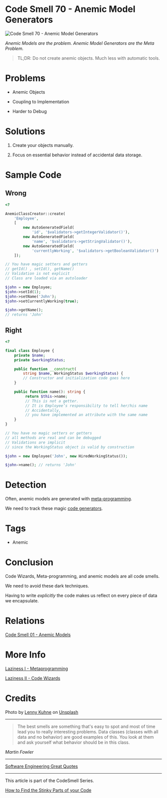# Code Smell 70 - Anemic Model Generators

![Code Smell 70 - Anemic Model Generators](Code%20Smell%2070%20-%20Anemic%20Model%20Generators.jpg)

*Anemic Models are the problem. Anemic Model Generators are the Meta Problem.*

> TL;DR: Do not create anemic objects. Much less with automatic tools.

# Problems

- Anemic Objects

- Coupling to Implementation

- Harder to Debug

# Solutions

1. Create your objects manually.

2. Focus on essential behavior instead of accidental data storage.

# Sample Code

## Wrong

[//]: # (https://gist.github.com/mcsee/f930ccb9f2a14798aea9c6b96977b391)

[Gist Url]: # (https://gist.github.com/mcsee/f930ccb9f2a14798aea9c6b96977b391)

```php
<?

AnemicClassCreator::create(
    'Employee',
    [
        new AutoGeneratedField(
            'id', '$validators->getIntegerValidator()'),
        new AutoGeneratedField(
            'name', '$validators->getStringValidator()'),
        new AutoGeneratedField(
            'currentlyWorking', '$validators->getBooleanValidator()')
    ]);

// You have magic setters and getters
// getId() , setId(), getName()
// Validation is not explicit
// Class are loaded via an autoloader

$john = new Employee;
$john->setId(1);
$john->setName('John');
$john->setCurrentlyWorking(true);

$john->getName(); 
// returns 'John'
```

## Right

[//]: # (https://gist.github.com/mcsee/366d7d78b0952ac088125f75c2bc4035)

[Gist Url]: # (https://gist.github.com/mcsee/366d7d78b0952ac088125f75c2bc4035)

```php
<?

final class Employee {
    private $name;
    private $workingStatus;

    public function __construct(
        string $name, WorkingStatus $workingStatus) {
        // Constructor and initialization code goes here
    }

    public function name(): string {
         return $this->name;
         // This is not a getter.
         // It is Employee’s responsibility to tell her/his name
         // Accidentally, 
         // you have implemented an attribute with the same name
    }
}

// You have no magic setters or getters
// all methods are real and can be debugged
// Validations are implicit 
// since the WorkingStatus object is valid by construction

$john = new Employee('John', new HiredWorkingStatus());

$john->name(); // returns 'John'
```

# Detection

Often, anemic models are generated with [meta-programming](https://github.com/mcsee/Software-Design-Articles/tree/main/Articles/Theory/Laziness%20I%20-%20Metaprogramming/readme.md). 

We need to track these magic [code generators](https://github.com/mcsee/Software-Design-Articles/tree/main/Articles/Theory/Laziness%20II%20-%20Code%20Wizards/readme.md).

# Tags

- Anemic

# Conclusion

Code Wizards, Meta-programming, and anemic models are all code smells.

We need to avoid these dark techniques.

Having to write *explicitly* the code makes us reflect on every piece of data we encapsulate.

# Relations

[Code Smell 01 - Anemic Models](https://github.com/mcsee/Software-Design-Articles/tree/main/Articles/Code%20Smells/Code%20Smell%2001%20-%20Anemic%20Models/readme.md)

# More Info

[Laziness I - Metaprogramming](https://github.com/mcsee/Software-Design-Articles/tree/main/Articles/Theory/Laziness%20I%20-%20Metaprogramming/readme.md)

[Laziness II - Code Wizards](https://github.com/mcsee/Software-Design-Articles/tree/main/Articles/Theory/Laziness%20II%20-%20Code%20Wizards/readme.md)

# Credits

Photo by [Lenny Kuhne](https://unsplash.com/@lennykuhne) on [Unsplash](https://unsplash.com/s/photos/factory)
  
* * *

> The best smells are something that's easy to spot and most of time lead you to really interesting problems. Data classes (classes with all data and no behavior) are good examples of this. You look at them and ask yourself what behavior should be in this class.

_Martin Fowler_
 
* * *
 
[Software Engineering Great Quotes](https://github.com/mcsee/Software-Design-Articles/tree/main/Articles/Quotes/Software%20Engineering%20Great%20Quotes/readme.md)

* * *

This article is part of the CodeSmell Series.

[How to Find the Stinky Parts of your Code](https://github.com/mcsee/Software-Design-Articles/tree/main/Articles/Code%20Smells/How%20to%20Find%20the%20Stinky%20parts%20of%20your%20Code/readme.md)